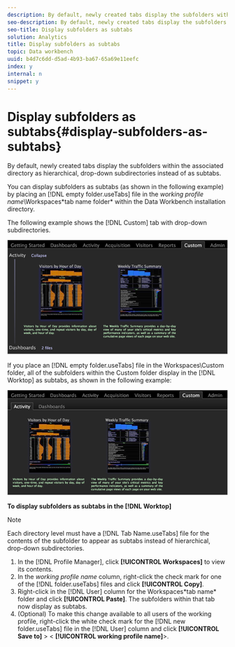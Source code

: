 ```yaml
---
description: By default, newly created tabs display the subfolders within the associated directory as hierarchical, drop-down subdirectories instead of as subtabs.
seo-description: By default, newly created tabs display the subfolders within the associated directory as hierarchical, drop-down subdirectories instead of as subtabs.
seo-title: Display subfolders as subtabs
solution: Analytics
title: Display subfolders as subtabs
topic: Data workbench
uuid: b4d7c6dd-d5ad-4b93-ba67-65a69e11eefc
index: y
internal: n
snippet: y
---
```


# Display subfolders as subtabs{#display-subfolders-as-subtabs}

By default, newly created tabs display the subfolders within the associated directory as hierarchical, drop-down subdirectories instead of as subtabs.

You can display subfolders as subtabs (as shown in the following example) by placing an [!DNL empty folder.useTabs] file in the *working profile name*\Workspaces\*tab name folder* within the Data Workbench installation directory.

The following example shows the [!DNL Custom] tab with drop-down subdirectories.

![](assets/client-sub.png)

If you place an [!DNL empty folder.useTabs] file in the Workspaces\Custom folder, all of the subfolders within the Custom folder display in the [!DNL Worktop] as subtabs, as shown in the following example:

![](assets/client-sub2.png)

**To display subfolders as subtabs in the [!DNL Worktop]**

>[!NOTE]
>
>Each directory level must have a [!DNL Tab Name.useTabs] file for the contents of the subfolder to appear as subtabs instead of hierarchical, drop-down subdirectories.

1. In the [!DNL Profile Manager], click **[!UICONTROL Workspaces]** to view its contents. 
1. In the *working profile name* column, right-click the check mark for one of the [!DNL folder.useTabs] files and click **[!UICONTROL Copy]**. 
1. Right-click in the [!DNL User] column for the Workspaces\*tab name* folder and click **[!UICONTROL Paste]**. The subfolders within that tab now display as subtabs. 
1. (Optional) To make this change available to all users of the working profile, right-click the white check mark for the [!DNL new folder.useTabs] file in the [!DNL User] column and click **[!UICONTROL Save to]** > < **[!UICONTROL working profile name]**>.

